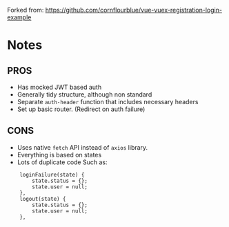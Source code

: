 Forked from: https://github.com/cornflourblue/vue-vuex-registration-login-example

# Notes

## PROS

* Has mocked JWT based auth
* Generally tidy structure, although non standard
* Separate `auth-header` function that includes necessary headers
* Set up basic router. (Redirect on auth failure)


## CONS

* Uses native `fetch` API instead of `axios` library.
* Everything is based on states
* Lots of duplicate code
Such as:
```
    loginFailure(state) {
        state.status = {};
        state.user = null;
    },
    logout(state) {
        state.status = {};
        state.user = null;
    },
```
